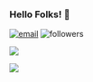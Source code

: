 ### Hello Folks! 👋

<!--
**prashantpgit/prashantpgit** is a ✨ _special_ ✨ repository because its `README.md` (this file) appears on your GitHub profile.

Here are some ideas to get you started:

- 🔭 I’m currently working on ...
- 🌱 I’m currently learning ...
- 👯 I’m looking to collaborate on ...
- 🤔 I’m looking for help with ...
- 💬 Ask me about ...
- 📫 How to reach me: ...
- 😄 Pronouns: ...
- ⚡ Fun fact: ...
-->
[![email](https://img.shields.io/badge/email-prashantpgit%40gmail.com-black)](email:prashantpgit@gmail.com)   ![followers](https://img.shields.io/github/followers/prashantpgit?style=social) 

![](https://github-readme-stats.vercel.app/api?username=prashantpgit&&show_icons=true&title_color=ffffff&icon_color=bb2acf&text_color=daf7dc&bg_color=151515&count_private=true&theme=onedark) 

![](https://github-readme-stats.vercel.app/api/top-langs/?username=prashantpgit&&show_icons=true&title_color=ffffff&icon_color=bb2acf&text_color=daf7dc&bg_color=151515&count_private=true&theme=onedark) 
